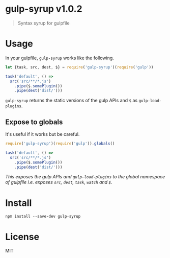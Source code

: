 # gulp-syrup v1.0.2

> Syntax syrup for gulpfile

# Usage

In your gulpfile, `gulp-syrup` works like the following.

```js
let {task, src, dest, $} = require('gulp-syrup')(require('gulp'))

task('default', () =>
  src('src/**/*.js')
    .pipe($.somePlugin())
    .pipe(dest('dist/')))
```

`gulp-syrup` returns the static versions of the gulp APIs and `$` as `gulp-load-plugins`.

## Expose to globals

It's useful if it works but be careful.

```js
require('gulp-syrup')(require('gulp')).globals()

task('default', () =>
  src('src/**/*.js')
    .pipe($.somePlugin())
    .pipe(dest('dist/')))
```

*This exposes the gulp APIs and `gulp-load-plugins` to the global namespace of gulpfile i.e. exposes `src`, `dest`, `task`, `watch` and `$`.*


# Install

    npm install --save-dev gulp-syrup

# License

MIT
